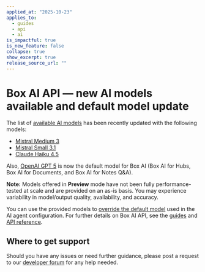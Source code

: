 ```yaml
---
applied_at: "2025-10-23"
applies_to:
  - guides
  - api
  - ai
is_impactful: true
is_new_feature: false
collapse: true
show_excerpt: true
release_source_url: ""
---
```


# Box AI API — new AI models available and default model update

The list of [available AI models][supported-models] has been recently updated with the following models:

* [Mistral Medium 3][mistral-medium]
* [Mistral Small 3.1][mistral-small]
* [Claude Haiku 4.5][claude-haiku]

Also, [OpenAI GPT 5][gpt-5] is now the default model for Box AI (Box AI for Hubs, Box AI for Documents, and Box AI for Notes Q&A).

<!-- more -->

**Note:** Models offered in **Preview** mode have not been fully performance-tested at scale and are provided on an as-is basis. You may experience variability in model/output quality, availability, and accuracy.

You can use the provided models to [override the default model][override] used in the AI agent configuration. 
For further details on Box AI API, see the [guides][ai-guides] and [API reference][api].


## Where to get support

Should you have any issues or need further guidance, please post a request to our [developer forum][forum] for any help needed.

[supported-models]: https://developer.box.com/guides/box-ai/supported-models/
[override]: https://developer.box.com/guides/box-ai/ai-agents/ai-agent-overrides/
[ai-guides]: https://developer.box.com/guides/box-ai
[api]: https://developer.box.com/reference/post-ai-ask/
[forum]: https://forum.box.com/
[mistral-medium]: https://developer.box.com/guides/box-ai/ai-models/ibm-mistral-medium-3-model-card/
[mistral-small]: https://developer.box.com/guides/box-ai/ai-models/ibm-mistral-small-3-1-model-card/
[claude-haiku]: https://developer.box.com/guides/box-ai/ai-models/aws-claude-4-5-haiku-model-card/
[gpt-5]: https://developer.box.com/guides/box-ai/ai-models/openai-gpt-5-model-card/

